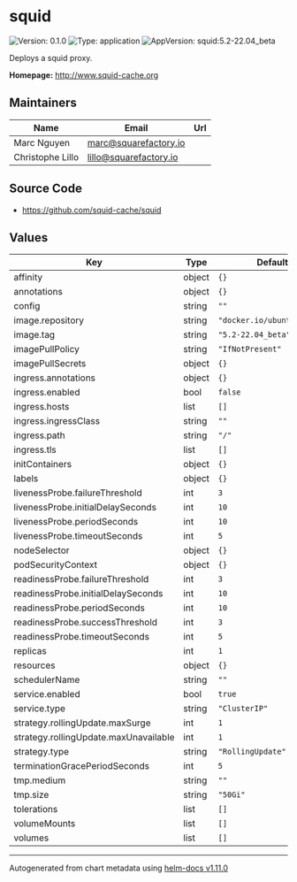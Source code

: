 # squid

![Version: 0.1.0](https://img.shields.io/badge/Version-0.1.0-informational?style=flat-square) ![Type: application](https://img.shields.io/badge/Type-application-informational?style=flat-square) ![AppVersion: squid:5.2-22.04_beta](https://img.shields.io/badge/AppVersion-squid:5.2--22.04_beta-informational?style=flat-square)

Deploys a squid proxy.

**Homepage:** <http://www.squid-cache.org>

## Maintainers

| Name | Email | Url |
| ---- | ------ | --- |
| Marc Nguyen | <marc@squarefactory.io> |  |
| Christophe Lillo | <lillo@squarefactory.io> |  |

## Source Code

* <https://github.com/squid-cache/squid>

## Values

| Key | Type | Default | Description |
|-----|------|---------|-------------|
| affinity | object | `{}` |  |
| annotations | object | `{}` |  |
| config | string | `""` |  |
| image.repository | string | `"docker.io/ubuntu/squid"` |  |
| image.tag | string | `"5.2-22.04_beta"` |  |
| imagePullPolicy | string | `"IfNotPresent"` |  |
| imagePullSecrets | object | `{}` |  |
| ingress.annotations | object | `{}` |  |
| ingress.enabled | bool | `false` |  |
| ingress.hosts | list | `[]` |  |
| ingress.ingressClass | string | `""` |  |
| ingress.path | string | `"/"` |  |
| ingress.tls | list | `[]` |  |
| initContainers | object | `{}` |  |
| labels | object | `{}` |  |
| livenessProbe.failureThreshold | int | `3` |  |
| livenessProbe.initialDelaySeconds | int | `10` |  |
| livenessProbe.periodSeconds | int | `10` |  |
| livenessProbe.timeoutSeconds | int | `5` |  |
| nodeSelector | object | `{}` |  |
| podSecurityContext | object | `{}` |  |
| readinessProbe.failureThreshold | int | `3` |  |
| readinessProbe.initialDelaySeconds | int | `10` |  |
| readinessProbe.periodSeconds | int | `10` |  |
| readinessProbe.successThreshold | int | `3` |  |
| readinessProbe.timeoutSeconds | int | `5` |  |
| replicas | int | `1` |  |
| resources | object | `{}` |  |
| schedulerName | string | `""` |  |
| service.enabled | bool | `true` |  |
| service.type | string | `"ClusterIP"` |  |
| strategy.rollingUpdate.maxSurge | int | `1` |  |
| strategy.rollingUpdate.maxUnavailable | int | `1` |  |
| strategy.type | string | `"RollingUpdate"` |  |
| terminationGracePeriodSeconds | int | `5` |  |
| tmp.medium | string | `""` |  |
| tmp.size | string | `"50Gi"` |  |
| tolerations | list | `[]` |  |
| volumeMounts | list | `[]` |  |
| volumes | list | `[]` |  |

----------------------------------------------
Autogenerated from chart metadata using [helm-docs v1.11.0](https://github.com/norwoodj/helm-docs/releases/v1.11.0)
